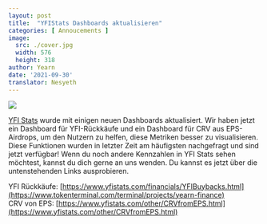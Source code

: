 ```yaml
---
layout: post
title:  "YFIStats Dashboards aktualisieren"
categories: [ Annoucements ]
image:
  src: ./cover.jpg
  width: 576
  height: 318
author: Yearn
date: '2021-09-30'
translator: Nesyeth
---
```


![](/_posts/_announcements/updated-YFIstats-dashboards/1.jpg?w=1280&h=707)

[YFI Stats](https://www.yfistats.com/) wurde mit einigen neuen Dashboards aktualisiert. Wir haben jetzt ein Dashboard für YFI-Rückkäufe und ein Dashboard für CRV aus EPS-Airdrops, um den Nutzern zu helfen, diese Metriken besser zu visualisieren. Diese Funktionen wurden in letzter Zeit am häufigsten nachgefragt und sind jetzt verfügbar! Wenn du noch andere Kennzahlen in YFI Stats sehen möchtest, kannst du dich gerne an uns wenden. Du kannst es jetzt über die untenstehenden Links ausprobieren.

YFI Rückkäufe: [https://www.yfistats.com/financials/YFIBuybacks.html](https://www.tokenterminal.com/terminal/projects/yearn-finance) <br>
CRV von EPS: [https://www.yfistats.com/other/CRVfromEPS.html](https://www.yfistats.com/other/CRVfromEPS.html)
